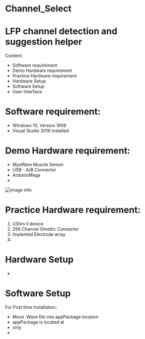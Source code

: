 # Channel_Select
# LFP channel detection and suggestion helper

Content:
- Software requirement
- Demo Hardware requirement
- Practice Hardware requirement
- Hardware Setup
- Software Setup
- User Interface


# Software requirement:

- Windows 10, Version 1909
- Visual Studio 2019 installed

# Demo Hardware requirement:

-  MyoWare Muscle Sensor
-  USB - A/B Connector
-  ArduinoMega
-  
![image info](./pictures/image.png)

# Practice Hardware requirement:

1. UStim II device
2. 256 Channel Omettic Connector
3. Implanted Electrode array
4. 
# Hardware Setup
- 

# Software Setup

For First time Installation:
- Move .Wave file into appPackage location
- appPackage is located at
- only 
- 
